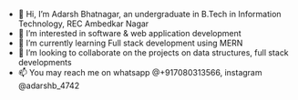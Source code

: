 - 👋 Hi, I’m Adarsh Bhatnagar, an undergraduate in B.Tech in Information Technology, REC Ambedkar Nagar
- 👀 I’m interested in software & web application development
- 🌱 I’m currently learning Full stack development using MERN
- 💞️ I’m looking to collaborate on the projects on data structures, full stack developments
- 📫 You may reach me on whatsapp @+917080313566, instagram @adarshb_4742

<!---
adarsh-bhatnagar/adarsh-bhatnagar is a ✨ special ✨ repository because its `README.md` (this file) appears on your GitHub profile.
You can click the Preview link to take a look at your changes.
--->
